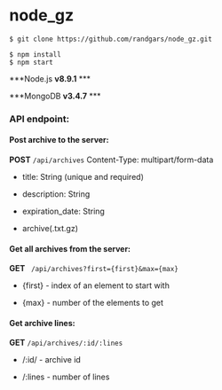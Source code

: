 # node_gz

    $ git clone https://github.com/randgars/node_gz.git

    $ npm install
    $ npm start

***Node.js **v8.9.1** ***

***MongoDB **v3.4.7** ***

### API endpoint:
#### Post archive to the server:

**POST** ```/api/archives```
Content-Type: multipart/form-data

  * title: String (unique and required)
  
  * description: String
  
  * expiration_date: String
  
  * archive(.txt.gz)
  
#### Get all archives from the server:

**GET** ``` /api/archives?first={first}&max={max}```
   * {first} - index of an element to start with

   * {max} - number of the elements to get

#### Get archive lines:

**GET** ```/api/archives/:id/:lines```
   * /:id/ - archive id

   * /:lines - number of lines
